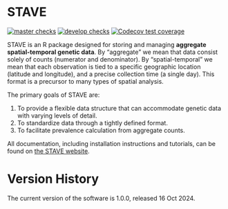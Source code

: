 
<!-- README.md is generated from README.Rmd. Please edit that file -->

# STAVE

[![master
checks](https://github.com/mrc-ide/STAVE/workflows/checks_main/badge.svg)](https://github.com/mrc-ide/STAVE/actions)
[![develop
checks](https://github.com/mrc-ide/STAVE/workflows/checks_develop/badge.svg)](https://github.com/mrc-ide/STAVE/actions)
[![Codecov test
coverage](https://codecov.io/gh/mrc-ide/STAVE/branch/main/graph/badge.svg)](https://app.codecov.io/gh/mrc-ide/STAVE?branch=main)

STAVE is an R package designed for storing and managing **aggregate
spatial-temporal genetic data**. By “aggregate” we mean that data
consist solely of counts (numerator and denominator). By
“spatial-temporal” we mean that each observation is tied to a specific
geographic location (latitude and longitude), and a precise collection
time (a single day). This format is a precursor to many types of spatial
analysis.

The primary goals of STAVE are:

1.  To provide a flexible data structure that can accommodate genetic
    data with varying levels of detail.
2.  To standardize data through a tightly defined format.
3.  To facilitate prevalence calculation from aggregate counts.

All documentation, including installation instructions and tutorials,
can be found on [the STAVE website](https://mrc-ide.github.io/STAVE/).

# Version History

The current version of the software is 1.0.0, released 16 Oct 2024.
